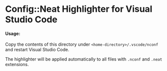 # Config::Neat Highlighter for Visual Studio Code

#### Usage:

Copy the contents of this directory under `<home-directory>/.vscode/nconf` and restart Visual Studio Code.

The highlighter will be applied automatically to all files with `.nconf` and `.neat` extensions.
